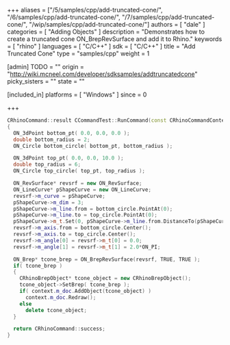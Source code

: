 +++
aliases = ["/5/samples/cpp/add-truncated-cone/", "/6/samples/cpp/add-truncated-cone/", "/7/samples/cpp/add-truncated-cone/", "/wip/samples/cpp/add-truncated-cone/"]
authors = [ "dale" ]
categories = [ "Adding Objects" ]
description = "Demonstrates how to create a truncated cone ON_BrepRevSurface and add it to Rhino."
keywords = [ "rhino" ]
languages = [ "C/C++" ]
sdk = [ "C/C++" ]
title = "Add Truncated Cone"
type = "samples/cpp"
weight = 1

[admin]
TODO = ""
origin = "http://wiki.mcneel.com/developer/sdksamples/addtruncatedcone"
picky_sisters = ""
state = ""

[included_in]
platforms = [ "Windows" ]
since = 0

+++

```cpp
CRhinoCommand::result CCommandTest::RunCommand(const CRhinoCommandContext& context)
{
  ON_3dPoint bottom_pt( 0.0, 0.0, 0.0 );
  double bottom_radius = 2;
  ON_Circle bottom_circle( bottom_pt, bottom_radius );

  ON_3dPoint top_pt( 0.0, 0.0, 10.0 );
  double top_radius = 6;
  ON_Circle top_circle( top_pt, top_radius );

  ON_RevSurface* revsrf = new ON_RevSurface;
  ON_LineCurve* pShapeCurve = new ON_LineCurve;
  revsrf->m_curve = pShapeCurve;
  pShapeCurve->m_dim = 3;
  pShapeCurve->m_line.from = bottom_circle.PointAt(0);
  pShapeCurve->m_line.to = top_circle.PointAt(0);
  pShapeCurve->m_t.Set(0, pShapeCurve->m_line.from.DistanceTo(pShapeCurve->m_line.to));
  revsrf->m_axis.from = bottom_circle.Center();
  revsrf->m_axis.to = top_circle.Center();
  revsrf->m_angle[0] = revsrf->m_t[0] = 0.0;
  revsrf->m_angle[1] = revsrf->m_t[1] = 2.0*ON_PI;

  ON_Brep* tcone_brep = ON_BrepRevSurface(revsrf, TRUE, TRUE );
  if( tcone_brep )
  {
    CRhinoBrepObject* tcone_object = new CRhinoBrepObject();
    tcone_object->SetBrep( tcone_brep );
    if( context.m_doc.AddObject(tcone_object) )
      context.m_doc.Redraw();
    else
      delete tcone_object;
  }

  return CRhinoCommand::success;
}
```
